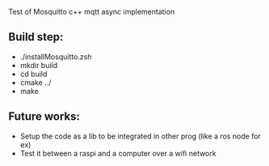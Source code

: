 Test of Mosquitto c++ mqtt async implementation

Build step:
------
* ./installMosquitto.zsh
* mkdir build
* cd build
* cmake ../
* make

Future works:
------
* Setup the code as a lib to be integrated in other prog (like a ros node for ex)
* Test it between a raspi and a computer over a wifi network
